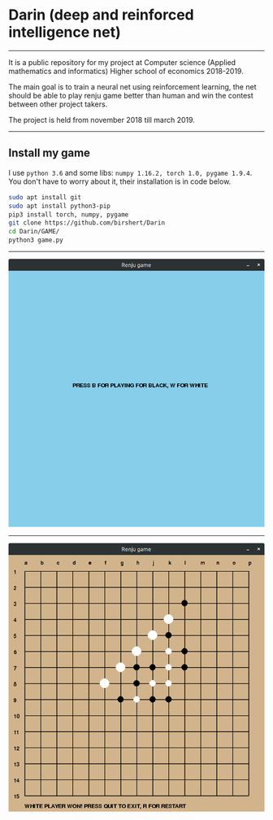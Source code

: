 # Darin (deep and reinforced intelligence net)

---

It is a public repository for my project at Computer science (Applied mathematics and informatics) Higher school of economics 2018-2019.

The main goal is to train a neural net using reinforcement learning, the net should be able to play renju game better than human and win the contest between other project takers.

The project is held from november 2018 till march 2019.

---

## Install my game

I use ```python 3.6``` and some libs: ```numpy 1.16.2, torch 1.0, pygame 1.9.4```. You don't have to worry about it, their installation is in code below.

```bash
sudo apt install git
sudo apt install python3-pip
pip3 install torch, numpy, pygame
git clone https://github.com/birshert/Darin
cd Darin/GAME/
python3 game.py
```
---
![](https://github.com/birshert/Darin/blob/master/GAME/Game%20at%20start.png)

---

![](https://github.com/birshert/Darin/blob/master/GAME/Game%20in%20process.png)
